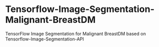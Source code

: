 # Tensorflow-Image-Segmentation-Malignant-BreastDM
TensorFlow Image Segmentation for Malignant BreastDM based on Tensorflow-Image-Segmentation-API
